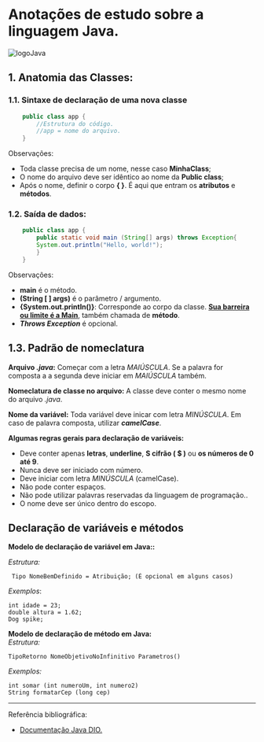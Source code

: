 # Anotações de estudo sobre a linguagem Java.
![logoJava](https://www.google.com/url?sa=i&url=https%3A%2F%2Fwww.stickersdevs.com.br%2Fshop%2Fstickers%2Fjava-sticker%2F&psig=AOvVaw2iDOuRHl8T23B7KgAxKknA&ust=1715106589187000&source=images&cd=vfe&opi=89978449&ved=0CBIQjRxqFwoTCNDynorU-YUDFQAAAAAdAAAAABAE)

## 1. Anatomia das Classes:
### 1.1. Sintaxe de declaração de uma nova classe

```Java
    public class app {
        //Estrutura do código.
        //app = nome do arquivo.
    }
```

Observações:

- Toda classe precisa de um nome, nesse caso **MinhaClass**;
- O nome do arquivo deve ser idêntico ao nome da **Public class**;
- Após o nome, definir o corpo **{ }**. É aqui que entram os **atributos** e **métodos**.
 
### 1.2. Saída de dados:
```Java
    public class app {
        public static void main (String[] args) throws Exception{
        System.out.println("Hello, world!");
        }
    }
```

Observações:

- **main** é o método.
- **(String [ ] args)** é o parâmetro / argumento.
- **{System.out.println()}**: Corresponde ao corpo da classe. <u>**Sua barreira ou limite é a Main**</u>, também chamada de **método**.
- ***Throws Exception*** é opcional.

## 1.3. Padrão de nomeclatura
**Arquivo *.java*:** Começar com a letra *MAIÚSCULA*. Se a palavra for composta a a segunda deve iniciar em *MAIÚSCULA* também.

**Nomeclatura de classe no arquivo:** A classe deve conter o mesmo nome do arquivo *.java*.

**Nome da variável:** Toda variável deve inicar com letra *MINÚSCULA*. Em caso de palavra composta, utilizar ***camelCase***.

**Algumas regras gerais para declaração de variáveis:**
- Deve conter apenas **letras**, **underline**, **S cifrão ( $ )** ou **os números de 0 até 9**.
- Nunca deve ser iniciado com número.
- Deve iniciar com letra *MINÚSCULA* (camelCase).
- Não pode conter espaços.
- Não pode utilizar palavras reservadas da linguagem de programação..
- O nome deve ser único dentro do escopo.

## Declaração de variáveis e métodos
**Modelo de declaração de variável em Java::**   

*Estrutura:*

     Tipo NomeBemDefinido = Atribuição; (É opcional em alguns casos)

*Exemplos*:

    int idade = 23;
    double altura = 1.62;
    Dog spike;

**Modelo de declaração de método em Java:**  
*Estrutura:*    

    TipoRetorno NomeObjetivoNoInfinitivo Parametros()

*Exemplos:*

    int somar (int numeroUm, int numero2)
    String formatarCep (long cep)

--- 
Referência bibliográfica:  
- [Documentação Java DIO.](https://felipe-silva-aguiar.gitbook.io/dio-java/gitbook/sintaxe/anatomia-das-classes)